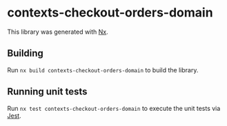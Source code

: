 # contexts-checkout-orders-domain

This library was generated with [Nx](https://nx.dev).

## Building

Run `nx build contexts-checkout-orders-domain` to build the library.

## Running unit tests

Run `nx test contexts-checkout-orders-domain` to execute the unit tests via [Jest](https://jestjs.io).
